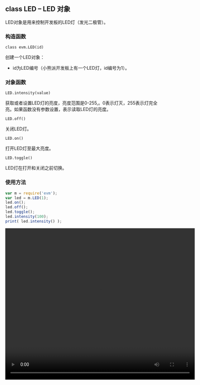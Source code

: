 ## class LED – LED 对象

LED对象是用来控制开发板的LED灯（发光二极管）。

### 构造函数

` class evm.LED(id) `

 创建一个LED对象：
*  id为LED编号（小熊派开发板上有一个LED灯，id编号为1）。
    
    
### 对象函数

`LED.intensity(value)`

获取或者设置LED灯的亮度，亮度范围是0-255,。0表示灯灭，255表示灯完全亮。如果函数没有参数设置，表示读取LED灯的亮度。

`LED.off()`

关闭LED灯。

`LED.on()`

打开LED灯至最大亮度。

`LED.toggle()`

LED灯在打开和关闭之前切换。

### 使用方法

```javascript
var m = require('evm');
var led = m.LED(1);
led.on();
led.off();
led.toggle();
led.intensity(100);
print( led.intensity() );
```
<video src="http://47.105.117.50:12306/djf/evm_doc_publish/raw/master/zh-cn/vedio/led.mp4?inline=false" width="600" height="480"
controls="controls"></video> 



